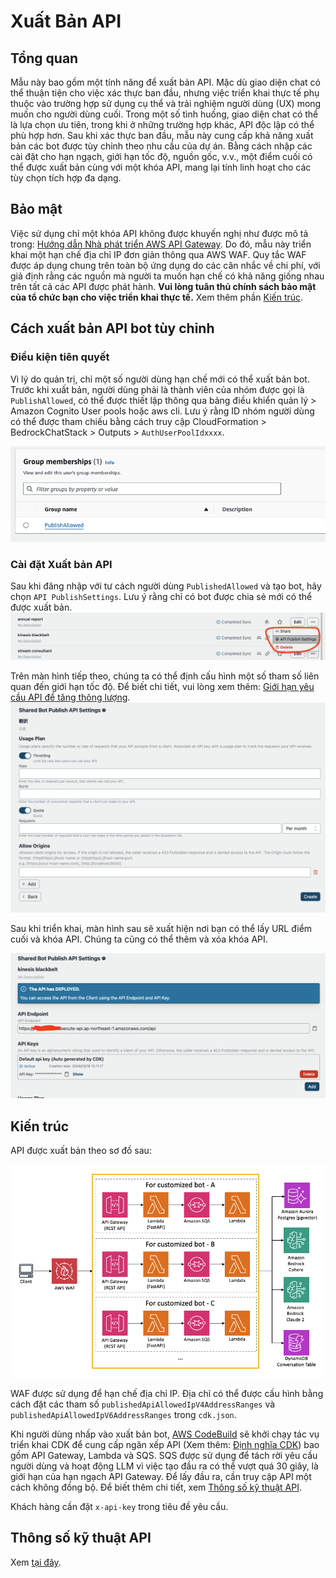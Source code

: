 # Xuất Bản API

## Tổng quan

Mẫu này bao gồm một tính năng để xuất bản API. Mặc dù giao diện chat có thể thuận tiện cho việc xác thực ban đầu, nhưng việc triển khai thực tế phụ thuộc vào trường hợp sử dụng cụ thể và trải nghiệm người dùng (UX) mong muốn cho người dùng cuối. Trong một số tình huống, giao diện chat có thể là lựa chọn ưu tiên, trong khi ở những trường hợp khác, API độc lập có thể phù hợp hơn. Sau khi xác thực ban đầu, mẫu này cung cấp khả năng xuất bản các bot được tùy chỉnh theo nhu cầu của dự án. Bằng cách nhập các cài đặt cho hạn ngạch, giới hạn tốc độ, nguồn gốc, v.v., một điểm cuối có thể được xuất bản cùng với một khóa API, mang lại tính linh hoạt cho các tùy chọn tích hợp đa dạng.

## Bảo mật

Việc sử dụng chỉ một khóa API không được khuyến nghị như được mô tả trong: [Hướng dẫn Nhà phát triển AWS API Gateway](https://docs.aws.amazon.com/apigateway/latest/developerguide/api-gateway-api-usage-plans.html). Do đó, mẫu này triển khai một hạn chế địa chỉ IP đơn giản thông qua AWS WAF. Quy tắc WAF được áp dụng chung trên toàn bộ ứng dụng do các cân nhắc về chi phí, với giả định rằng các nguồn mà người ta muốn hạn chế có khả năng giống nhau trên tất cả các API được phát hành. **Vui lòng tuân thủ chính sách bảo mật của tổ chức bạn cho việc triển khai thực tế.** Xem thêm phần [Kiến trúc](#architecture).

## Cách xuất bản API bot tùy chỉnh

### Điều kiện tiên quyết

Vì lý do quản trị, chỉ một số người dùng hạn chế mới có thể xuất bản bot. Trước khi xuất bản, người dùng phải là thành viên của nhóm được gọi là `PublishAllowed`, có thể được thiết lập thông qua bảng điều khiển quản lý > Amazon Cognito User pools hoặc aws cli. Lưu ý rằng ID nhóm người dùng có thể được tham chiếu bằng cách truy cập CloudFormation > BedrockChatStack > Outputs > `AuthUserPoolIdxxxx`.

![](./imgs/group_membership_publish_allowed.png)

### Cài đặt Xuất bản API

Sau khi đăng nhập với tư cách người dùng `PublishedAllowed` và tạo bot, hãy chọn `API PublishSettings`. Lưu ý rằng chỉ có bot được chia sẻ mới có thể được xuất bản.
![](./imgs/bot_api_publish_screenshot.png)

Trên màn hình tiếp theo, chúng ta có thể định cấu hình một số tham số liên quan đến giới hạn tốc độ. Để biết chi tiết, vui lòng xem thêm: [Giới hạn yêu cầu API để tăng thông lượng](https://docs.aws.amazon.com/apigateway/latest/developerguide/api-gateway-request-throttling.html).
![](./imgs/bot_api_publish_screenshot2.png)

Sau khi triển khai, màn hình sau sẽ xuất hiện nơi bạn có thể lấy URL điểm cuối và khóa API. Chúng ta cũng có thể thêm và xóa khóa API.

![](./imgs/bot_api_publish_screenshot3.png)

## Kiến trúc

API được xuất bản theo sơ đồ sau:

![](./imgs/published_arch.png)

WAF được sử dụng để hạn chế địa chỉ IP. Địa chỉ có thể được cấu hình bằng cách đặt các tham số `publishedApiAllowedIpV4AddressRanges` và `publishedApiAllowedIpV6AddressRanges` trong `cdk.json`.

Khi người dùng nhấp vào xuất bản bot, [AWS CodeBuild](https://aws.amazon.com/codebuild/) sẽ khởi chạy tác vụ triển khai CDK để cung cấp ngăn xếp API (Xem thêm: [Định nghĩa CDK](../cdk/lib/api-publishment-stack.ts)) bao gồm API Gateway, Lambda và SQS. SQS được sử dụng để tách rời yêu cầu người dùng và hoạt động LLM vì việc tạo đầu ra có thể vượt quá 30 giây, là giới hạn của hạn ngạch API Gateway. Để lấy đầu ra, cần truy cập API một cách không đồng bộ. Để biết thêm chi tiết, xem [Thông số kỹ thuật API](#api-specification).

Khách hàng cần đặt `x-api-key` trong tiêu đề yêu cầu.

## Thông số kỹ thuật API

Xem [tại đây](https://aws-samples.github.io/bedrock-claude-chat).